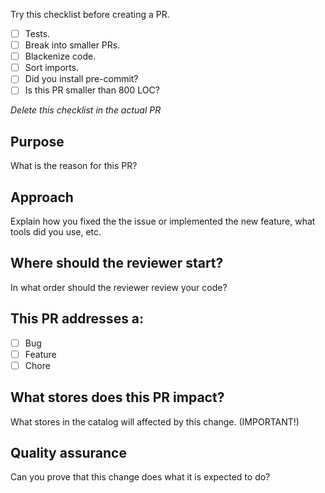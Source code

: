 Try this checklist before creating a PR.

- [ ] Tests.
- [ ] Break into smaller PRs.
- [ ] Blackenize code.
- [ ] Sort imports.
- [ ] Did you install pre-commit?
- [ ] Is this PR smaller than 800 LOC?

_Delete this checklist in the actual PR_

## Purpose

What is the reason for this PR?

## Approach

Explain how you fixed the the issue or implemented the new feature, what tools did you use, etc.

## Where should the reviewer start?

In what order should the reviewer review your code?

## This PR addresses a:

- [ ] Bug
- [ ] Feature
- [ ] Chore

## What stores does this PR impact?

What stores in the catalog will affected by this change. (IMPORTANT!)

## Quality assurance

Can you prove that this change does what it is expected to do?